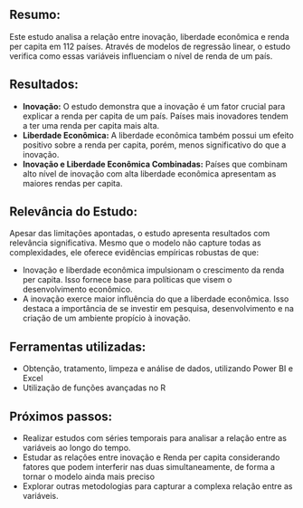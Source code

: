 ## Resumo:

Este estudo analisa a relação entre inovação, liberdade econômica e renda per capita em 112 países. Através de modelos de regressão linear, o estudo verifica como essas variáveis influenciam o nível de renda de um país.

## Resultados:

- **Inovação:** O estudo demonstra que a inovação é um fator crucial para explicar a renda per capita de um país. Países mais inovadores tendem a ter uma renda per capita mais alta.
- **Liberdade Econômica:** A liberdade econômica também possui um efeito positivo sobre a renda per capita, porém, menos significativo do que a inovação.
- **Inovação e Liberdade Econômica Combinadas:** Países que combinam alto nível de inovação com alta liberdade econômica apresentam as maiores rendas per capita.

## Relevância do Estudo:

Apesar das limitações apontadas, o estudo apresenta resultados com relevância significativa. Mesmo que o modelo não capture todas as complexidades, ele oferece evidências empíricas robustas de que:

- Inovação e liberdade econômica impulsionam o crescimento da renda per capita. Isso fornece base para políticas que visem o desenvolvimento econômico.
- A inovação exerce maior influência do que a liberdade econômica. Isso destaca a importância de se investir em pesquisa, desenvolvimento e na criação de um ambiente propício à inovação.

## Ferramentas utilizadas:

- Obtenção, tratamento, limpeza e análise de dados, utilizando Power BI e Excel
- Utilização de funções avançadas no R

## Próximos passos:

- Realizar estudos com séries temporais para analisar a relação entre as variáveis ao longo do tempo.
- Estudar as relações entre inovação e Renda per capita considerando fatores que podem interferir nas duas simultaneamente, de forma a tornar o modelo ainda mais preciso
- Explorar outras metodologias para capturar a complexa relação entre as variáveis.
